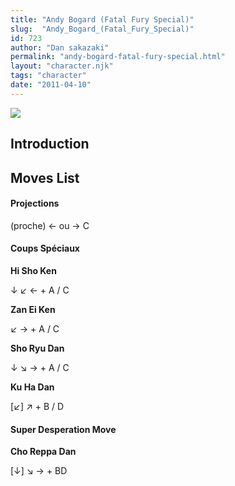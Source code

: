 ```yaml
---
title: "Andy Bogard (Fatal Fury Special)"
slug:  "Andy_Bogard_(Fatal_Fury_Special)"
id: 723
author: "Dan sakazaki"
permalink: "andy-bogard-fatal-fury-special.html"
layout: "character.njk"
tags: "character"
date: "2011-04-10"
---
```


![](/images/Ffspandy.PNG)  

## Introduction

## Moves List

#### Projections

(proche) ← ou → C

#### Coups Spéciaux

**Hi Sho Ken**

↓ ↙ ← + A / C

**Zan Ei Ken**

↙ → + A / C

**Sho Ryu Dan**

↓ ↘ → + A / C

**Ku Ha Dan**

\[↙\] ↗ + B / D

#### Super Desperation Move

**Cho Reppa Dan**

\[↓\] ↘ → + BD
